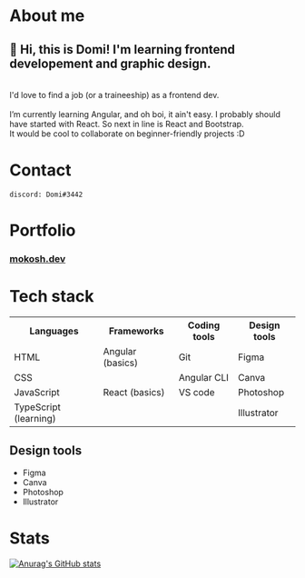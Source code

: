 # About me
<h2>👋 Hi, this is Domi! I'm learning frontend developement and graphic design.</h2>
<br>I'd love to find a job (or a traineeship) as a frontend dev.
<br><br>I’m currently learning Angular, and oh boi, it ain't easy. I probably should have started with React. So next in line is React and Bootstrap.
<br>It would be cool to collaborate on beginner-friendly projects :D

# Contact
   
    discord: Domi#3442
    
# Portfolio
<h3><a href="http://mokosh.dev">mokosh.dev</a></h3>

# Tech stack
<table>
    <tr>
        <th>Languages</th>
        <th>Frameworks</th>
        <th>Coding tools</th>
        <th>Design tools</th>
    </tr>
    <tr>
        <td>HTML</td>
        <td>Angular (basics)</td>
         <td>Git</td>
        <td>Figma</td>
    </tr>
    <tr>
        <td>CSS</td>
        <td></td>
        <td>Angular CLI</td>
        <td>Canva</td>
    </tr>
        <td>JavaScript</td>
        <td>React (basics) </td>
        <td>VS code</td>
        <td>Photoshop</td>
    <tr>
        <td>TypeScript (learning)</td>
        <td></td>
        <td></td>
        <td>Illustrator</td>
    </tr>
    
 </table>

## Design tools
* Figma
* Canva
* Photoshop
* Illustrator


# Stats

[![Anurag's GitHub stats](https://github-readme-stats.vercel.app/api?username=WitchDevelops&count_private=true&show_icons=true&theme=transparent)](https://github.com/WitchDevelops/github-readme-stats)
<!---
WitchDevelops/WitchDevelops is a ✨ special ✨ repository because its `README.md` (this file) appears on your GitHub profile.
You can click the Preview link to take a look at your changes.
--->
